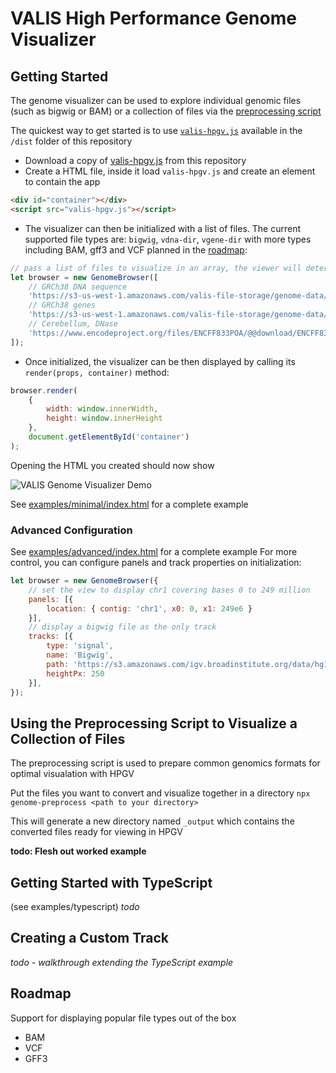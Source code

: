 # VALIS High Performance Genome Visualizer

## Getting Started

The genome visualizer can be used to explore individual genomic files (such as bigwig or BAM) or a collection of files via the [preprocessing script](#Using-the-Preprocessing-Script)

The quickest way to get started is to use [`valis-hpgv.js`](https://raw.githubusercontent.com/VALIS-software/High-Performance-Genome-Visualizer/master/dist/valis-hpgv.js?token=ADkdENDxMTYiHKUCsbbAxUHGeMXPJD8qks5b6czowA%3D%3D) available in the `/dist` folder of this repository
- Download a copy of [valis-hpgv.js](https://raw.githubusercontent.com/VALIS-software/High-Performance-Genome-Visualizer/master/dist/valis-hpgv.js?token=ADkdENDxMTYiHKUCsbbAxUHGeMXPJD8qks5b6czowA%3D%3D) from this repository
- Create a HTML file, inside it load `valis-hpgv.js` and create an element to contain the app
```html
<div id="container"></div>
<script src="valis-hpgv.js"></script>
```

- The visualizer can then be initialized with a list of files. The current supported file types are: `bigwig`, `vdna-dir`, `vgene-dir` with more types including BAM, gff3 and VCF planned in the [roadmap](#Roadmap):
```javascript
// pass a list of files to visualize in an array, the viewer will determine the best visualization to use
let browser = new GenomeBrowser([
    // GRCh38 DNA sequence
    'https://s3-us-west-1.amazonaws.com/valis-file-storage/genome-data/GRCh38.vdna-dir',
    // GRCh38 genes
    'https://s3-us-west-1.amazonaws.com/valis-file-storage/genome-data/GRCh38.vgenes-dir',
    // Cerebellum, DNase
    'https://www.encodeproject.org/files/ENCFF833POA/@@download/ENCFF833POA.bigWig',
]);
```

- Once initialized, the visualizer can be then displayed by calling its `render(props, container)` method:
```javascript
browser.render(
    {
        width: window.innerWidth,
        height: window.innerHeight
    },
    document.getElementById('container')
);
```

Opening the HTML you created should now show

<img alt="VALIS Genome Visualizer Demo" src="https://user-images.githubusercontent.com/3742992/48793189-1300ef00-ecee-11e8-898e-a599d538b2a4.png">

See [examples/minimal/index.html](examples/minimal/index.html) for a complete example

### Advanced Configuration
See [examples/advanced/index.html](examples/minimal/index.html) for a complete example
For more control, you can configure panels and track properties on initialization:
```javascript
let browser = new GenomeBrowser({
    // set the view to display chr1 covering bases 0 to 249 million
    panels: [{
        location: { contig: 'chr1', x0: 0, x1: 249e6 }
    }],
    // display a bigwig file as the only track
    tracks: [{
        type: 'signal',
        name: 'Bigwig',
        path: 'https://s3.amazonaws.com/igv.broadinstitute.org/data/hg19/encode/wgEncodeBroadHistoneGm12878H3k4me3StdSig.bigWig',
        heightPx: 250
    }],
});
```

## Using the Preprocessing Script to Visualize a Collection of Files
The preprocessing script is used to prepare common genomics formats for optimal visualation with HPGV

Put the files you want to convert and visualize together in a directory
`npx genome-preprocess <path to your directory>`

This will generate a new directory named `_output` which contains the converted files ready for viewing in HPGV

**todo: Flesh out worked example**

## Getting Started with TypeScript
(see examples/typescript)
*todo*

## Creating a Custom Track
*todo - walkthrough extending the TypeScript example*

## Roadmap
Support for displaying popular file types out of the box
- BAM
- VCF
- GFF3